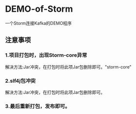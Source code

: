 # DEMO-of-Storm
一个Storm连接Kafka的DEMO程序
## 注意事项
### 1.项目打包时，出现Storm-core异常
  解决方法:Jar冲突，在打包时将此项Jar包删除即可。"storm-core"
### 2.slf4j包冲突
  解决方法:Jar冲突，在打包时将此项Jar包删除即可。
### 3.最后重新打包，发布即可。
